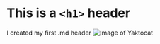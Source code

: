 # This is a `<h1>` header

I created my first .md header
![Image of Yaktocat](https://octodex.github.com/images/yaktocat.png)
